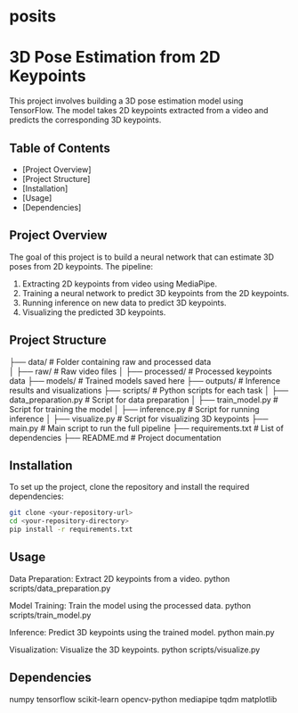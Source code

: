 # posits
# 3D Pose Estimation from 2D Keypoints

This project involves building a 3D pose estimation model using TensorFlow. The model takes 2D keypoints extracted from a video and predicts the corresponding 3D keypoints.

## Table of Contents 
- [Project Overview]
- [Project Structure]
- [Installation]
- [Usage]
- [Dependencies]

## Project Overview
The goal of this project is to build a neural network that can estimate 3D poses from 2D keypoints. The pipeline:
1. Extracting 2D keypoints from video using MediaPipe.
2. Training a neural network to predict 3D keypoints from the 2D keypoints.
3. Running inference on new data to predict 3D keypoints.
4. Visualizing the predicted 3D keypoints.

## Project Structure
├── data/ # Folder containing raw and processed data  
│ ├── raw/ # Raw video files
│ ├── processed/ # Processed keypoints data
├── models/ # Trained models saved here
├── outputs/ # Inference results and visualizations
├── scripts/ # Python scripts for each task
│ ├── data_preparation.py # Script for data preparation
│ ├── train_model.py # Script for training the model
│ ├── inference.py # Script for running inference
│ ├── visualize.py # Script for visualizing 3D keypoints
├── main.py # Main script to run the full pipeline
├── requirements.txt # List of dependencies
├── README.md # Project documentation

## Installation
To set up the project, clone the repository and install the required dependencies:

```bash
git clone <your-repository-url>
cd <your-repository-directory>
pip install -r requirements.txt
```
## Usage
Data Preparation: Extract 2D keypoints from a video.
python scripts/data_preparation.py

Model Training: Train the model using the processed data.
python scripts/train_model.py

Inference: Predict 3D keypoints using the trained model.
python main.py

Visualization: Visualize the 3D keypoints.
python scripts/visualize.py

## Dependencies
numpy
tensorflow
scikit-learn
opencv-python
mediapipe
tqdm
matplotlib


